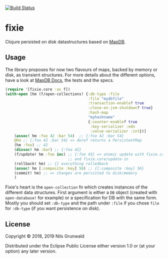 [![Build Status](https://travis-ci.org/ngrunwald/fixie.svg)](https://travis-ci.org/ngrunwald/fixie)

# fixie

Clojure persisted on disk datastructures based on [MapDB](http://www.mapdb.org/).

## Usage

The library proposes for now two flavours of maps, backed by memory or disk, as transient structures.
For more details about the different options, have a look at [MapDB Docs](https://jankotek.gitbooks.io/mapdb/content/), the tests and the specs.

```clojure
(require '[fixie.core :as f])
(with-open [hm (f/open-collections! {:db-type :file
	                                 :file "mydbfile"
									 :transaction-enable? true
									 :close-on-jvm-shutdown? true}
									 :hash-map
									 "myhashname"
									 {:counter-enable? true
									  :key-serializer :edn
									  :value-serializer :int})]
	(assoc! hm :foo 42 :bar 54)  ;; {:foo 42 :bar 54}
	@hm ;; {:foo 42 :bar 54} => deref returns a PersistentMap
	(hm :foo) ;; 42
	(dissoc! hm :bar) ;; {:foo 42}
    (f/update! hm :foo inc) ;; {:foo 43} => atomic update with fixie.core/update
                            ;; and fixie.core/update-in
	(rollback! hm) ;; {} everything rolledback
	(assoc! hm [:composite :key] 56) ;; {[:composite :key] 56}
	(commit! hm) ;; => changes are persisted to disk/memory
	)
```

Fixie's heart is the `open-collection` fn which creates instances of the different data structures. First argument is either a `DB` object (created with `open-database!` for example) or a specification for DB with the same form. Mostly you should set `:db-type` and the path under `:file` if you chose `file` for `:db-type` (if you want persistence on disk).



## License

Copyright © 2018, 2019 Nils Grunwald

Distributed under the Eclipse Public License either version 1.0 or (at
your option) any later version.
